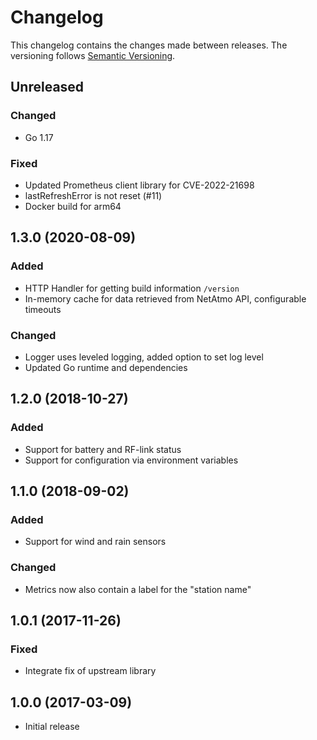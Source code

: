 # Changelog

This changelog contains the changes made between releases. The versioning follows [Semantic Versioning](https://semver.org/).

## Unreleased

### Changed

- Go 1.17

### Fixed

- Updated Prometheus client library for CVE-2022-21698
- lastRefreshError is not reset (#11)
- Docker build for arm64

## 1.3.0 (2020-08-09)

### Added

- HTTP Handler for getting build information `/version`
- In-memory cache for data retrieved from NetAtmo API, configurable timeouts

### Changed

- Logger uses leveled logging, added option to set log level
- Updated Go runtime and dependencies

## 1.2.0 (2018-10-27)

### Added

- Support for battery and RF-link status
- Support for configuration via environment variables

## 1.1.0 (2018-09-02)

### Added

- Support for wind and rain sensors

### Changed

- Metrics now also contain a label for the "station name"

## 1.0.1 (2017-11-26)

### Fixed

- Integrate fix of upstream library

## 1.0.0 (2017-03-09)

- Initial release
